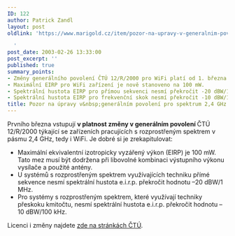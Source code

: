 ```yaml
---
ID: 122
author: Patrick Zandl
layout: post
oldlink: 'https://www.marigold.cz/item/pozor-na-upravy-v-generalnim-povoleni-pro-spektrum-2-4-ghz

  '
post_date: 2003-02-26 13:33:00
post_excerpt: ''
published: true
summary_points:
- Změny generálního povolení ČTÚ 12/R/2000 pro WiFi platí od 1. března.
- Maximální EIRP pro WiFi zařízení je nově stanoveno na 100 mW.
- Spektrální hustota EIRP pro přímou sekvenci nesmí překročit -20 dBW/1 MHz.
- Spektrální hustota EIRP pro frekvenční skok nesmí překročit -10 dBW/100 kHz.
title: Pozor na úpravy v&nbsp;generálním povolení pro spektrum 2,4 GHz
---
```


<p>
Prvního března vstupují <STRONG>v platnost změny v generálním povolení </STRONG>ČTÚ 12/R/2000 týkající se zařízeních pracujících s rozprostřeným spektrem v pásmu 2,4 GHz, tedy i WiFi. Je dobré si je zrekapitulovat:</p>

<UL>
<LI>Maximální ekvivalentní izotropicky vyzářený výkon (EIRP) je 100 mW. Tato mez musí být dodržena při libovolné kombinaci výstupního výkonu vysílače a použité antény.</LI>
<LI>U systémů s rozprostřeným spektrem využívajících techniku přímé sekvence nesmí spektrální hustota e.i.r.p. překročit hodnotu &#8211;20 dBW/1 MHz.</LI>
<LI>Pro systémy s rozprostřeným spektrem, které využívají techniky přeskoku kmitočtu, nesmí spektrální hustota e.i.r.p. překročit hodnotu &#8211;10 dBW/100 kHz.</LI></UL>
<p>
Licenci i změny najdete <A href="http://www2.ctu.cz/art.php?iSearch=&amp;iArt=76" target=_blank>zde na stránkách ČTÚ</A>.</p>
